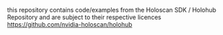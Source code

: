 this repository contains code/examples from the Holoscan SDK / Holohub Repository and are subject to their respective licences
https://github.com/nvidia-holoscan/holohub
